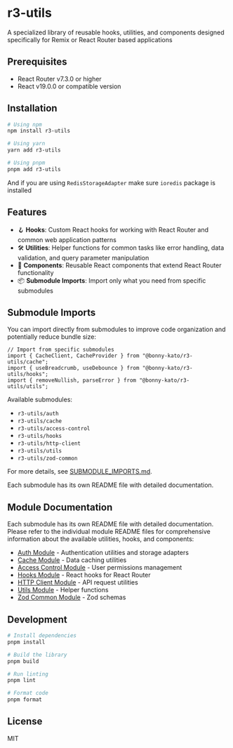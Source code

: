 # r3-utils

A specialized library of reusable hooks, utilities, and components designed specifically for Remix or React Router based
applications

## Prerequisites

- React Router v7.3.0 or higher
- React v19.0.0 or compatible version

## Installation

```bash
# Using npm
npm install r3-utils

# Using yarn
yarn add r3-utils

# Using pnpm
pnpm add r3-utils
```

And if you are using `RedisStorageAdapter` make sure `ioredis` package is installed

## Features

- 🪝 **Hooks**: Custom React hooks for working with React Router and common web application patterns
- 🛠️ **Utilities**: Helper functions for common tasks like error handling, data validation, and query parameter
  manipulation
- 🧩 **Components**: Reusable React components that extend React Router functionality
- 📦 **Submodule Imports**: Import only what you need from specific submodules

## Submodule Imports

You can import directly from submodules to improve code organization and potentially reduce bundle size:

```tsx
// Import from specific submodules
import { CacheClient, CacheProvider } from "@bonny-kato/r3-utils/cache";
import { useBreadcrumb, useDebounce } from "@bonny-kato/r3-utils/hooks";
import { removeNullish, parseError } from "@bonny-kato/r3-utils/utils";
```

Available submodules:

- `r3-utils/auth`
- `r3-utils/cache`
- `r3-utils/access-control`
- `r3-utils/hooks`
- `r3-utils/http-client`
- `r3-utils/utils`
- `r3-utils/zod-common`

For more details, see [SUBMODULE_IMPORTS.md](./SUBMODULE_IMPORTS.md).

Each submodule has its own README file with detailed documentation.

## Module Documentation

Each submodule has its own README file with detailed documentation. Please refer to the individual module README files
for comprehensive information about the available utilities, hooks, and components:

- [Auth Module](./src/auth/README.md) - Authentication utilities and storage adapters
- [Cache Module](./src/cache/README.md) - Data caching utilities
- [Access Control Module](./src/access-control/README.md) - User permissions management
- [Hooks Module](./src/hooks/README.md) - React hooks for React Router
- [HTTP Client Module](./src/http-client/README.md) - API request utilities
- [Utils Module](./src/utils/README.md) - Helper functions
- [Zod Common Module](./src/zod-common/README.md) - Zod schemas

## Development

```bash
# Install dependencies
pnpm install

# Build the library
pnpm build

# Run linting
pnpm lint

# Format code
pnpm format
```

## License

MIT
